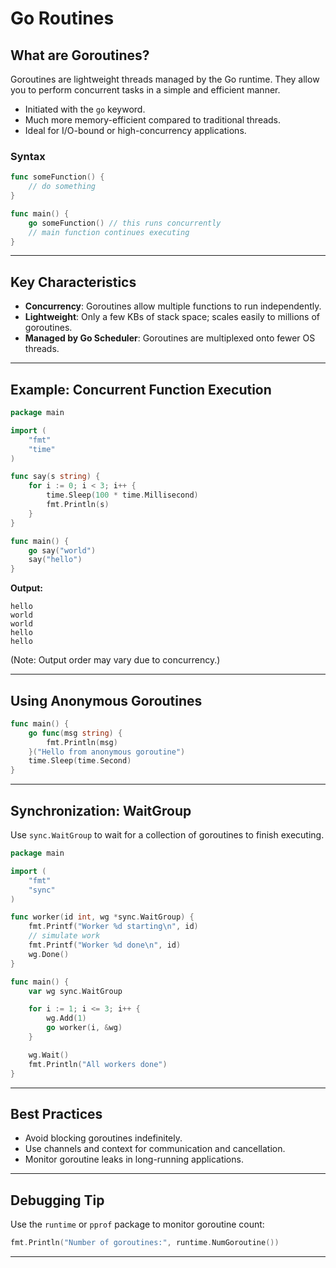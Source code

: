 # Go Routines 

## What are Goroutines?

Goroutines are lightweight threads managed by the Go runtime. They allow you to perform concurrent tasks in a simple and efficient manner.

* Initiated with the `go` keyword.
* Much more memory-efficient compared to traditional threads.
* Ideal for I/O-bound or high-concurrency applications.

### Syntax

```go
func someFunction() {
    // do something
}

func main() {
    go someFunction() // this runs concurrently
    // main function continues executing
}
```

---

## Key Characteristics

* **Concurrency**: Goroutines allow multiple functions to run independently.
* **Lightweight**: Only a few KBs of stack space; scales easily to millions of goroutines.
* **Managed by Go Scheduler**: Goroutines are multiplexed onto fewer OS threads.

---

## Example: Concurrent Function Execution

```go
package main

import (
    "fmt"
    "time"
)

func say(s string) {
    for i := 0; i < 3; i++ {
        time.Sleep(100 * time.Millisecond)
        fmt.Println(s)
    }
}

func main() {
    go say("world")
    say("hello")
}
```

**Output:**

```
hello
world
world
hello
hello
```

(Note: Output order may vary due to concurrency.)

---

## Using Anonymous Goroutines

```go
func main() {
    go func(msg string) {
        fmt.Println(msg)
    }("Hello from anonymous goroutine")
    time.Sleep(time.Second)
}
```

---

## Synchronization: WaitGroup

Use `sync.WaitGroup` to wait for a collection of goroutines to finish executing.

```go
package main

import (
    "fmt"
    "sync"
)

func worker(id int, wg *sync.WaitGroup) {
    fmt.Printf("Worker %d starting\n", id)
    // simulate work
    fmt.Printf("Worker %d done\n", id)
    wg.Done()
}

func main() {
    var wg sync.WaitGroup

    for i := 1; i <= 3; i++ {
        wg.Add(1)
        go worker(i, &wg)
    }

    wg.Wait()
    fmt.Println("All workers done")
}
```

---

## Best Practices

* Avoid blocking goroutines indefinitely.
* Use channels and context for communication and cancellation.
* Monitor goroutine leaks in long-running applications.

---

## Debugging Tip

Use the `runtime` or `pprof` package to monitor goroutine count:

```go
fmt.Println("Number of goroutines:", runtime.NumGoroutine())
```

---

